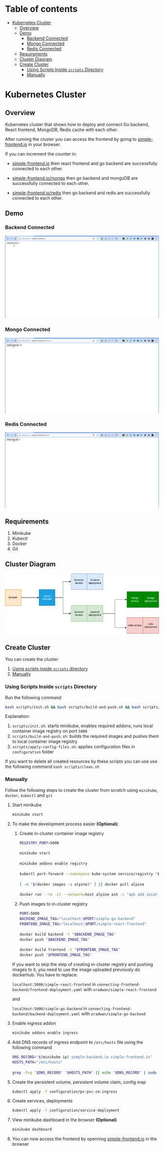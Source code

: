 # Table of contents

- [Kubernetes Cluster](#kubernetes-cluster)
  - [Overview](#overview)
  - [Demo](#demo)
    - [Backend Connected](#backend-connected)
    - [Mongo Connected](#mongo-connected)
    - [Redis Connected](#redis-connected)
  - [Requirements](#requirements)
  - [Cluster Diagram](#cluster-diagram)
  - [Create Cluster](#create-cluster)
    - [Using Scripts Inside `scripts` Directory](#using-scripts-inside-scripts-directory)
    - [Manually](#manually)
    

# Kubernetes Cluster

## Overview

Kubernetes cluster that shows how to deploy and connect Go backend, React frontend, MongoDB, Redis cache with each other.

After running the cluster you can access the frontend by going to [simple-frontend.io](simple-frontend.io) in your browser.

If you can increment the counter in:

- [simple-frontend.io](http://simple-frontend.io) then react frontend and go backend are successfully connected to each other.

- [simple-frontend.io/mongo](http://simple-frontend.io/mongo) then go backend and mongoDB are successfully connected to each other.

- [simple-frontend.io/redis](http://simple-frontend.io/redis) then go backend and redis are successfully connected to each other.

## Demo

### Backend Connected

![](readme-assets/backend-connected.gif)

### Mongo Connected

![](readme-assets/mongo-connected.gif)

### Redis Connected

![](readme-assets/redis-connected.gif)

## Requirements

1. Minikube
2. Kubectl
3. Docker
4. Git

## Cluster Diagram

![](readme-assets/diagram.png)

## Create Cluster

You can create the cluster:

1. [Using scripts inside `scripts` directory](#using-scripts-inside-`scripts`-directory)
2. [Manually](#manually)

### Using Scripts Inside `scripts` Directory

Run the following command

```bash
bash scripts/init.sh && bash scripts/build-and-push.sh && bash scripts/apply-config-files.sh
```

Explanation:

1. `scripts/init.sh`: starts minikube, enables required addons, runs local container image registry on port `5000`
2. `scripts/build-and-push.sh`: builds the required images and pushes them to local container image registry
3. `scripts/apply-config-files.sh`: applies configuration files in `configuration` folder

If you want to delete all created resources by these scripts you can use use the following command `bash scripts/clean.sh`

### Manually

Follow the following steps to create the cluster from scratch using `minikube`, `docker`, `kubectl` and `git`

1. Start minikube

    ``` bash
    minikube start
    ```

2. To make the development process easier **(Optional)**:

    1. Create in-cluster container image registry

        ``` bash
        REGISTRY_PORT=5000
        
        minikube start
        
        minikube addons enable registry
        
        kubectl port-forward --namespace kube-system service/registry "$REGISTRY_PORT":80 &
        
        [ -n "$(docker images -q alpine)" ] || docker pull alpine
        
        docker run --rm -it --network=host alpine ash -c "apk add socat && socat TCP-LISTEN:$REGISTRY_PORT,reuseaddr,fork TCP:$(minikube ip):$REGISTRY_PORT" 
        ```

    2. Push images to in-cluster registry

        ```bash
        PORT=5000
        BACKEND_IMAGE_TAG="localhost:$PORT/simple-go-backend"
        FRONTEND_IMAGE_TAG="localhost:$PORT/simple-react-frontend"
        
        docker build backend -t "$BACKEND_IMAGE_TAG"
        docker push "$BACKEND_IMAGE_TAG"
        
        docker build frontend -t "$FRONTEND_IMAGE_TAG"
        docker push "$FRONTEND_IMAGE_TAG"
        ```

    If you want to skip the step of creating in-cluster registry and pushing images to it, you need to use the image uploaded previously do dockerhub. You have to replace:

    `localhost:5000/simple-react-frontend` in `connecting-frontend-backend/frontend-deployment.yaml` with `oradwan/simple-react-frontend`

    and 

    `localhost:5000/simple-go-backend` in `connecting-frontend-backend/backend-deployment.yaml` with `oradwan/simple-go-backend`

3. Enable ingress addon 

    ``` bash
    minikube addons enable ingress
    ```


4. Add DNS records of ingress endpoint to `/etc/hosts` file using the following command

    ``` bash
    DNS_RECORD="$(minikube ip) simple-backend.io simple-frontend.io"
    HOSTS_PATH="/etc/hosts"
    
    grep -Fxq "$DNS_RECORD" "$HOSTS_PATH" || echo "$DNS_RECORD" | sudo tee -a "$HOSTS_PATH"
    ```
    
5. Create the persistent volume, persistent volume claim, config map

    ``` bash
    kubectl apply -f configuration/pv-pvc-cm-ingress
    ```

6. Create services, deployments

    ``` bash
    kubectl apply -f configuration/service-deployment
    ```

7. View minikube dashboard in the browser **(Optional)**

    ``` bash
    minikube dashboard
    ```

8. You can now access the frontend by openning [simple-frontend.io](http://simple-frontend.io) in the browser


